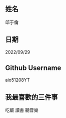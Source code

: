 姓名
----
邱于倫

日期
----
2022/09/29

Github Username
---------------
aio51208YT

我最喜歡的三件事
---------------
吃飯 讀書 聽音樂